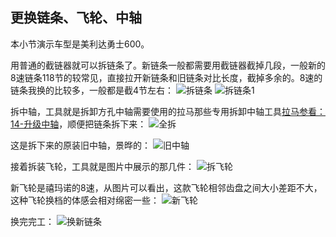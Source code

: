 ## 更换链条、飞轮、中轴
本小节演示车型是美利达勇士600。

用普通的截链器就可以拆链条了。新链条一般都需要用截链器截掉几段，一般新的8速链条118节的较常见，直接拉开新链条和旧链条对比长度，截掉多余的。8速的链条我换的比较多，一般都是截4节左右：
![拆链条](../images/0-维修自行车/01-更换链条、飞轮、中轴/拆链条.webp)
![拆链条1](../images/0-维修自行车/01-更换链条、飞轮、中轴/拆链条1.webp)

拆中轴，工具就是拆卸方孔中轴需要使用的拉马那些专用拆卸中轴工具[拉马参看：14-升级中轴](./14-升级中轴.md)，顺便把链条拆下来：
![全拆](../images/0-维修自行车/01-更换链条、飞轮、中轴/全拆.webp)

这是拆下来的原装旧中轴，景晔的：
![旧中轴](../images/0-维修自行车/01-更换链条、飞轮、中轴/旧中轴.webp)

接着拆装飞轮，工具就是图片中展示的那几件：
![拆飞轮](../images/0-维修自行车/01-更换链条、飞轮、中轴/拆飞轮.webp)

新飞轮是禧玛诺的8速，从图片可以看出，这款飞轮相邻齿盘之间大小差距不大，这种飞轮换档的体感会相对绵密一些：
![新飞轮](../images/0-维修自行车/01-更换链条、飞轮、中轴/新飞轮.webp)

换完完工：
![换新链条](../images/0-维修自行车/01-更换链条、飞轮、中轴/换新链条.webp)